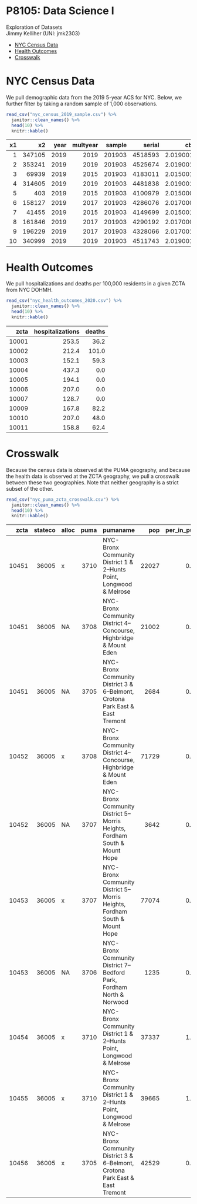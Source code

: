 P8105: Data Science I
================
Exploration of Datasets<br>Jimmy Kelliher (UNI: jmk2303)

-   [NYC Census Data](#nyc-census-data)
-   [Health Outcomes](#health-outcomes)
-   [Crosswalk](#crosswalk)

<!-------------------------------------------------------------------------------
Preamble
-------------------------------------------------------------------------------->
<!-------------------------------------------------------------------------------
Census Data
-------------------------------------------------------------------------------->

# NYC Census Data

We pull demographic data from the 2019 5-year ACS for NYC. Below, we
further filter by taking a random sample of 1,000 observations.

``` r
read_csv("nyc_census_2019_sample.csv") %>%
  janitor::clean_names() %>%
  head(10) %>%
  knitr::kable()
```

|  x1 |     x2 | year | multyear | sample |  serial |     cbserial | hhwt |      cluster | statefip | countyfip | puma | strata |  gq | pernum | perwt | sex | age | race | raced | hispan | hispand | bpl |  bpld | language | languaged | speakeng | tribe | tribed | racnum | empstat | empstatd | labforce | uhrswork |  inctot | ftotinc | incss | incwelfr | poverty |
|----:|-------:|-----:|---------:|-------:|--------:|-------------:|-----:|-------------:|---------:|----------:|-----:|-------:|----:|-------:|------:|----:|----:|-----:|------:|-------:|--------:|----:|------:|---------:|----------:|---------:|------:|-------:|-------:|--------:|---------:|---------:|---------:|--------:|--------:|------:|---------:|--------:|
|   1 | 347105 | 2019 |     2019 | 201903 | 4518593 | 2.019001e+12 |   14 | 2.019045e+12 |       36 |        61 | 3804 | 380436 |   1 |      1 |    14 |   1 |  58 |    2 |   200 |      0 |       0 |  36 |  3600 |        1 |       100 |        3 |     0 |      0 |      1 |       3 |       30 |        1 |        0 |    7700 |    7700 |  7700 |        0 |      94 |
|   2 | 353241 | 2019 |     2019 | 201903 | 4525674 | 2.019001e+12 |   24 | 2.019045e+12 |       36 |        61 | 3801 | 380136 |   1 |      2 |    44 |   1 |  30 |    7 |   700 |      4 |     460 | 260 | 26010 |       12 |      1200 |        4 |     0 |      0 |      1 |       1 |       10 |        2 |       43 |   56000 |   84960 |     0 |        0 |     319 |
|   3 |  69939 | 2019 |     2015 | 201903 | 4183011 | 2.015001e+12 |   13 | 2.019042e+12 |       36 |        81 | 4103 | 410336 |   1 |      2 |    12 |   2 |  51 |    1 |   100 |      0 |       0 | 455 | 45500 |        1 |       100 |        3 |     0 |      0 |      1 |       1 |       10 |        2 |       40 |   28057 |   84170 |     0 |        0 |     314 |
|   4 | 314605 | 2019 |     2019 | 201903 | 4481838 | 2.019001e+12 |   12 | 2.019045e+12 |       36 |         5 | 3707 | 370736 |   1 |      1 |    13 |   1 |  64 |    1 |   100 |      4 |     460 | 260 | 26010 |        1 |       100 |        3 |     0 |      0 |      1 |       3 |       30 |        1 |        0 |   78200 |   78200 | 26200 |        0 |     501 |
|   5 |    403 | 2019 |     2015 | 201903 | 4100979 | 2.015000e+12 |   38 | 2.019041e+12 |       36 |        81 | 4104 | 410436 |   1 |      8 |    46 |   1 |   8 |    8 |   826 |      4 |     420 |  36 |  3600 |       12 |      1200 |        4 |     0 |      0 |      2 |       0 |        0 |        0 |        0 | 9999999 |  256719 | 99999 |    99999 |     458 |
|   6 | 158127 | 2019 |     2017 | 201903 | 4286076 | 2.017000e+12 |   17 | 2.019043e+12 |       36 |        47 | 4011 | 401136 |   1 |      2 |    22 |   1 |  33 |    2 |   200 |      0 |       0 |  36 |  3600 |        1 |       100 |        3 |     0 |      0 |      1 |       1 |       10 |        2 |       30 |   15644 |  324979 |     0 |        0 |     501 |
|   7 |  41455 | 2019 |     2015 | 201903 | 4149699 | 2.015001e+12 |   13 | 2.019041e+12 |       36 |        81 | 4108 | 410836 |   1 |      3 |    18 |   1 |  60 |    6 |   665 |      0 |       0 | 521 | 52130 |       45 |      4500 |        6 |     0 |      0 |      1 |       1 |       10 |        2 |       40 |   49639 |  124637 |     0 |        0 |     392 |
|   8 | 161846 | 2019 |     2017 | 201903 | 4290192 | 2.017000e+12 |   13 | 2.019043e+12 |       36 |        81 | 4109 | 410936 |   1 |      4 |    20 |   1 |  62 |    4 |   400 |      0 |       0 | 500 | 50000 |       43 |      4302 |        1 |     0 |      0 |      1 |       3 |       30 |        1 |        0 |     521 |  173023 |     0 |      521 |     501 |
|   9 | 196229 | 2019 |     2017 | 201903 | 4328066 | 2.017001e+12 |    9 | 2.019043e+12 |       36 |        47 | 4016 | 401636 |   1 |      1 |     9 |   2 |  68 |    1 |   100 |      0 |       0 | 465 | 46500 |       18 |      1800 |        4 |     0 |      0 |      1 |       1 |       10 |        2 |       48 |   66226 |   66226 | 13767 |        0 |     501 |
|  10 | 340999 | 2019 |     2019 | 201903 | 4511743 | 2.019001e+12 |   22 | 2.019045e+12 |       36 |        61 | 3805 | 380536 |   1 |      2 |    22 |   2 |  31 |    1 |   100 |      0 |       0 |  36 |  3600 |        1 |       100 |        3 |     0 |      0 |      1 |       1 |       10 |        2 |       40 |   80000 |  150100 |     0 |        0 |     501 |

# Health Outcomes

We pull hospitalizations and deaths per 100,000 residents in a given
ZCTA from NYC DOHMH.

``` r
read_csv("nyc_health_outcomes_2020.csv") %>%
  janitor::clean_names() %>%
  head(10) %>%
  knitr::kable()
```

|  zcta | hospitalizations | deaths |
|------:|-----------------:|-------:|
| 10001 |            253.5 |   36.2 |
| 10002 |            212.4 |  101.0 |
| 10003 |            152.1 |   59.3 |
| 10004 |            437.3 |    0.0 |
| 10005 |            194.1 |    0.0 |
| 10006 |            207.0 |    0.0 |
| 10007 |            128.7 |    0.0 |
| 10009 |            167.8 |   82.2 |
| 10010 |            207.0 |   48.0 |
| 10011 |            158.8 |   62.4 |

# Crosswalk

Because the census data is observed at the PUMA geography, and because
the health data is observed at the ZCTA geography, we pull a crosswalk
between these two geographies. Note that neither geography is a strict
subset of the other.

``` r
read_csv("nyc_puma_zcta_crosswalk.csv") %>%
  janitor::clean_names() %>%
  head(10) %>%
  knitr::kable()
```

|  zcta | stateco | alloc | puma | pumaname                                                                     |   pop | per\_in\_puma | per\_of\_puma |
|------:|--------:|:------|-----:|:-----------------------------------------------------------------------------|------:|--------------:|--------------:|
| 10451 |   36005 | x     | 3710 | NYC-Bronx Community District 1 & 2–Hunts Point, Longwood & Melrose           | 22027 |         0.482 |         0.141 |
| 10451 |   36005 | NA    | 3708 | NYC-Bronx Community District 4–Concourse, Highbridge & Mount Eden            | 21002 |         0.459 |         0.151 |
| 10451 |   36005 | NA    | 3705 | NYC-Bronx Community District 3 & 6–Belmont, Crotona Park East & East Tremont |  2684 |         0.059 |         0.017 |
| 10452 |   36005 | x     | 3708 | NYC-Bronx Community District 4–Concourse, Highbridge & Mount Eden            | 71729 |         0.952 |         0.515 |
| 10452 |   36005 | NA    | 3707 | NYC-Bronx Community District 5–Morris Heights, Fordham South & Mount Hope    |  3642 |         0.048 |         0.027 |
| 10453 |   36005 | x     | 3707 | NYC-Bronx Community District 5–Morris Heights, Fordham South & Mount Hope    | 77074 |         0.984 |         0.574 |
| 10453 |   36005 | NA    | 3706 | NYC-Bronx Community District 7–Bedford Park, Fordham North & Norwood         |  1235 |         0.016 |         0.010 |
| 10454 |   36005 | x     | 3710 | NYC-Bronx Community District 1 & 2–Hunts Point, Longwood & Melrose           | 37337 |         1.000 |         0.239 |
| 10455 |   36005 | x     | 3710 | NYC-Bronx Community District 1 & 2–Hunts Point, Longwood & Melrose           | 39665 |         1.000 |         0.254 |
| 10456 |   36005 | x     | 3705 | NYC-Bronx Community District 3 & 6–Belmont, Crotona Park East & East Tremont | 42529 |         0.491 |         0.264 |
